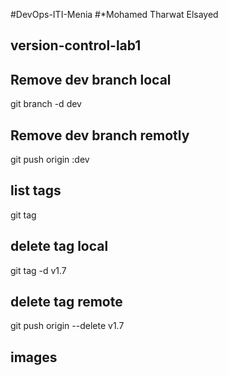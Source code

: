 #DevOps-ITI-Menia 
#*Mohamed Tharwat Elsayed

## version-control-lab1

## Remove dev branch local
git branch -d dev

## Remove dev branch remotly
git push origin :dev

## list tags
git tag 

## delete tag local
git tag -d v1.7

## delete tag remote
git push origin --delete v1.7

## images
<div>
<img" width="400px"/>
</div>

